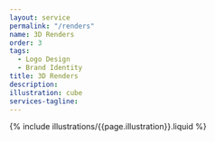 ```yaml
---
layout: service
permalink: "/renders"
name: 3D Renders
order: 3
tags:
  - Logo Design
  - Brand Identity
title: 3D Renders
description:
illustration: cube
services-tagline:
---
```


{% include illustrations/{{page.illustration}}.liquid %}
